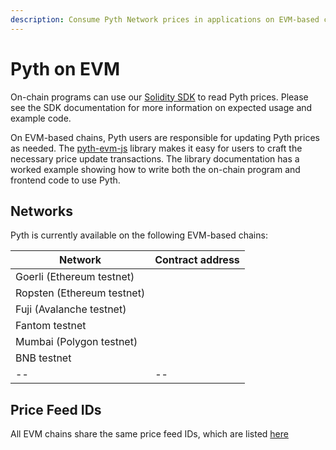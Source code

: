 ```yaml
---
description: Consume Pyth Network prices in applications on EVM-based chains
---
```


# Pyth on EVM

On-chain programs can use our [Solidity SDK](https://github.com/pyth-network/pyth-sdk-solidity) to read Pyth prices.
Please see the SDK documentation for more information on expected usage and example code.

On EVM-based chains, Pyth users are responsible for updating Pyth prices as needed.
The [pyth-evm-js](https://github.com/pyth-network/pyth-js/tree/main/pyth-evm-js) library makes it easy for users to craft the necessary price update transactions.
The library documentation has a worked example showing how to write both the on-chain program and frontend code to use Pyth.

## Networks

Pyth is currently available on the following EVM-based chains:

| Network | Contract address |
| -- | -- |
| Goerli (Ethereum testnet) | |
| Ropsten (Ethereum testnet) | |
| Fuji (Avalanche testnet) | |
| Fantom testnet | |
| Mumbai (Polygon testnet) | |
| BNB testnet | |
| -- | -- |

## Price Feed IDs

All EVM chains share the same price feed IDs, which are listed [here](https://pyth.network/developers/price-feed-ids/#binance-smart-chain-testnet)

